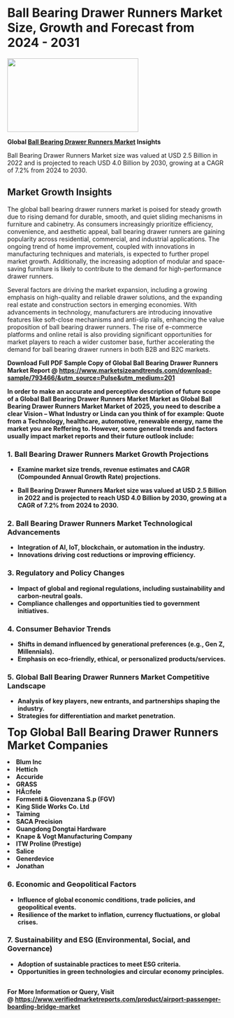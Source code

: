 <H1>Ball Bearing Drawer Runners Market Size, Growth and Forecast from 2024 - 2031</H1><img class="aligncenter size-medium wp-image-584254" src="https://thirdeyenews.in/wp-content/uploads/2024/09/Global-Market-Research-300x168.jpeg" alt="" width="300" height="168" /><p><strong>Global&nbsp;<a href="https://www.marketsizeandtrends.com/download-sample/793466/&amp;utm_source=Pulse&amp;utm_medium=201">Ball Bearing Drawer Runners Market</a> Insights</strong></p><p>Ball Bearing Drawer Runners Market size was valued at USD 2.5 Billion in 2022 and is projected to reach USD 4.0 Billion by 2030, growing at a CAGR of 7.2% from 2024 to 2030.</p><p><h2>Market Growth Insights</h2> <p>The global ball bearing drawer runners market is poised for steady growth due to rising demand for durable, smooth, and quiet sliding mechanisms in furniture and cabinetry. As consumers increasingly prioritize efficiency, convenience, and aesthetic appeal, ball bearing drawer runners are gaining popularity across residential, commercial, and industrial applications. The ongoing trend of home improvement, coupled with innovations in manufacturing techniques and materials, is expected to further propel market growth. Additionally, the increasing adoption of modular and space-saving furniture is likely to contribute to the demand for high-performance drawer runners.</p> <p><strong></strong></p> <p>Several factors are driving the market expansion, including a growing emphasis on high-quality and reliable drawer solutions, and the expanding real estate and construction sectors in emerging economies. With advancements in technology, manufacturers are introducing innovative features like soft-close mechanisms and anti-slip rails, enhancing the value proposition of ball bearing drawer runners. The rise of e-commerce platforms and online retail is also providing significant opportunities for market players to reach a wider customer base, further accelerating the demand for ball bearing drawer runners in both B2B and B2C markets.</p> <p><strong></p><p><span class=""><strong>Download Full PDF Sample Copy of Global Ball Bearing Drawer Runners Market Report</strong> @ <a href="https://www.marketsizeandtrends.com/download-sample/793466/&amp;utm_source=Pulse&amp;utm_medium=201" target="_blank">https://www.marketsizeandtrends.com/download-sample/793466/&amp;utm_source=Pulse&amp;utm_medium=201</a></span></p><p>In order to make an accurate and perceptive description of future scope of a Global&nbsp;Ball Bearing Drawer Runners Market Market as Global&nbsp;Ball Bearing Drawer Runners Market Market of 2025, you need to describe a clear Vision &ndash; What Industry or Linda can you think of for example: Quote from a Technology, healthcare, automotive, renewable energy, name the market you are Reffering to. However, some general trends and factors usually impact market reports and their future outlook include:</p><h3>1.&nbsp;<strong>Ball Bearing Drawer Runners Market Growth Projections</strong></h3><ul><li>Examine market size trends, revenue estimates and CAGR (Compounded Annual Growth Rate) projections.</li><li><p>Ball Bearing Drawer Runners Market size was valued at USD 2.5 Billion in 2022 and is projected to reach USD 4.0 Billion by 2030, growing at a CAGR of 7.2% from 2024 to 2030.</p></li></ul><h3>2.&nbsp;<strong>Ball Bearing Drawer Runners Market Technological Advancements</strong></h3><ul><li>Integration of AI, IoT, blockchain, or automation in the industry.</li><li>Innovations driving cost reductions or improving efficiency.</li></ul><h3>3.&nbsp;<strong>Regulatory and Policy Changes</strong></h3><ul><li>Impact of global and regional regulations, including sustainability and carbon-neutral goals.</li><li>Compliance challenges and opportunities tied to government initiatives.</li></ul><h3>4.&nbsp;<strong>Consumer Behavior Trends</strong></h3><ul><li>Shifts in demand influenced by generational preferences (e.g., Gen Z, Millennials).</li><li>Emphasis on eco-friendly, ethical, or personalized products/services.</li></ul><h3>5.&nbsp;<strong>Global Ball Bearing Drawer Runners Market Competitive Landscape</strong></h3><ul><li>Analysis of key players, new entrants, and partnerships shaping the industry.</li><li>Strategies for differentiation and market penetration.</li></ul><p data-pm-slice="1 1 []"><span style="color: inherit; font-family: inherit; font-size: 25px;">Top Global Ball Bearing Drawer Runners Market Companies</span></p><div class="" data-test-id=""><p><li>Blum Inc</li><li> Hettich</li><li> Accuride</li><li> GRASS</li><li> HÃ¤fele</li><li> Formenti & Giovenzana S.p (FGV)</li><li> King Slide Works Co. Ltd</li><li> Taiming</li><li> SACA Precision</li><li> Guangdong Dongtai Hardware</li><li> Knape & Vogt Manufacturing Company</li><li> ITW Proline (Prestige)</li><li> Salice</li><li> Generdevice</li><li> Jonathan</li></p></div><h3>6.&nbsp;<strong>Economic and Geopolitical Factors</strong></h3><ul><li>Influence of global economic conditions, trade policies, and geopolitical events.</li><li>Resilience of the market to inflation, currency fluctuations, or global crises.</li></ul><h3>7.&nbsp;<strong>Sustainability and ESG (Environmental, Social, and Governance)</strong></h3><ul><li>Adoption of sustainable practices to meet ESG criteria.</li><li>Opportunities in green technologies and circular economy principles.</li></ul><h2><strong style="font-size: 14px;">For More Information or Query, Visit @&nbsp;</strong><a style="background-color: #ffffff; font-size: 14px;" href="https://www.marketsizeandtrends.com/report/ball-bearing-drawer-runners-market/" target="_blank">https://www.verifiedmarketreports.com/product/airport-passenger-boarding-bridge-market</a></h2>
